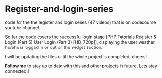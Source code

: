 # Register-and-login-series
code for the the register and login series (47 videos) that is on codecourse youtube channel.

So far the code covers the successful login stage [PHP Tutorials Register & Login (Part 5) User Login (Part 3) [HD, 720p]], displaying the user weather he/she is logged in or out on the widget section.

I will be updating the files until the whole project is completed, cheers!

<strong>Follow me</strong> to stay up to date with this and other projects in future,
Lets stay connected!!
